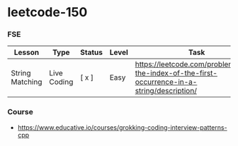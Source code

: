# leetcode-150

### FSE
| Lesson | Type | Status | Level | Task |
|--------|------| -------|-------|------|
|String Matching| Live Coding | [ x ] | Easy | https://leetcode.com/problems/find-the-index-of-the-first-occurrence-in-a-string/description/ |
### Course
* https://www.educative.io/courses/grokking-coding-interview-patterns-cpp